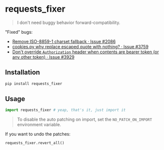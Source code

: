 # requests_fixer

> I don't need buggy behavior forward-compatibility.

"Fixed" bugs:

- [Remove ISO-8859-1 charset fallback · Issue #2086](https://github.com/psf/requests/issues/2086)
- [cookies.py why replace escaped quote with nothing? · Issue #3759](https://github.com/psf/requests/issues/3759)
- [Don't override `Authorization` header when contents are bearer token (or any other token) · Issue #3929](https://github.com/psf/requests/issues/3929)

<!--

Planned:

- [Request with data which consists of empty values only sends bad request by romanyakovlev · Pull Request #6122](https://github.com/psf/requests/pull/6122)
- [Session.verify=False ignored when REQUESTS_CA_BUNDLE environment variable is set · Issue #3829](https://github.com/psf/requests/issues/3829)
- [Make response.next lazily computable. · Issue #4123](https://github.com/psf/requests/issues/4123) 

-->

## Installation

```bash
pip install requests_fixer
```

## Usage

```python
import requests_fixer # yeap, that's it, just import it
```

> To disable the auto patching on import, set the `NO_PATCH_ON_IMPORT` environment variable.

If you want to undo the patches:

```python
requests_fixer.revert_all()
```

